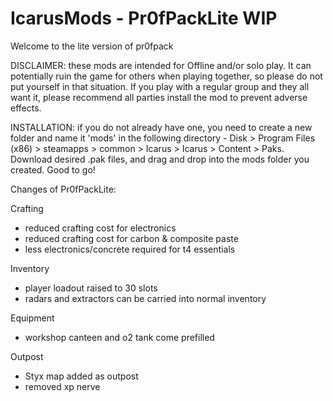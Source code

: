 # IcarusMods - Pr0fPackLite WIP

Welcome to the lite version of pr0fpack

DISCLAIMER: these mods are intended for Offline and/or solo play. It can potentially ruin the game for others when playing together, so please do not put yourself in that situation. If you play with a regular group and they all want it, please recommend all parties install the mod to prevent adverse effects.

INSTALLATION: if you do not already have one, you need to create a new folder and name it 'mods' in the following directory - Disk > Program Files (x86) > steamapps > common > Icarus > Icarus > Content > Paks. Download desired .pak files, and drag and drop into the mods folder you created. Good to go!


Changes of Pr0fPackLite:

Crafting
  - reduced crafting cost for electronics
  - reduced crafting cost for carbon & composite paste
  - less electronics/concrete required for t4 essentials

Inventory
  - player loadout raised to 30 slots
  - radars and extractors can be carried into normal inventory

Equipment
  - workshop canteen and o2 tank come prefilled

Outpost
  - Styx map added as outpost
  - removed xp nerve
